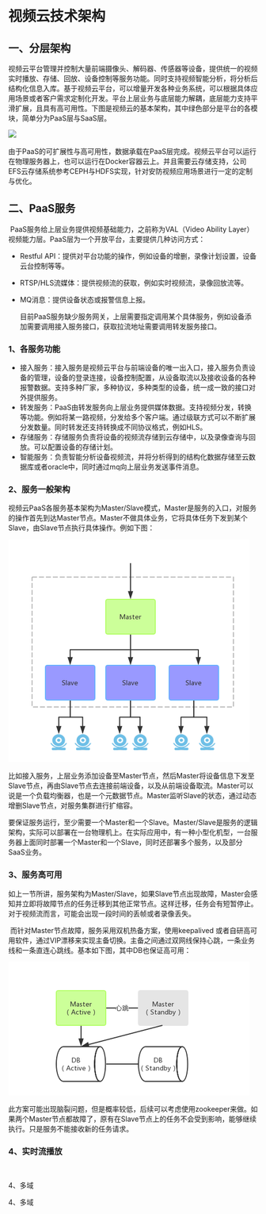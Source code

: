 # 视频云技术架构

## 一、分层架构

​	视频云平台管理并控制大量前端摄像头、解码器、传感器等设备，提供统一的视频实时播放、存储、回放、设备控制等服务功能。同时支持视频智能分析，将分析后结构化信息入库。基于视频云平台，可以增量开发各种业务系统，可以根据具体应用场景或者客户需求定制化开发。平台上层业务与底层能力解耦，底层能力支持平滑扩展，且具有高可用性。下图是视频云的基本架构，其中绿色部分是平台的各模块，简单分为PaaS层与SaaS层。

![](..\_images\vc_arch.png)



​	由于PaaS的可扩展性与高可用性，数据承载在PaaS层完成。视频云平台可以运行在物理服务器上，也可以运行在Docker容器云上。并且需要云存储支持，公司EFS云存储系统参考CEPH与HDFS实现，针对安防视频应用场景进行一定的定制与优化。

## 二、PaaS服务

​	PaaS服务给上层业务提供视频基础能力，之前称为VAL（Video Ability Layer）视频能力层。PaaS层为一个开放平台，主要提供几种访问方式：

- Restful API：提供对平台功能的操作，例如设备的增删，录像计划设置，设备云台控制等等。

- RTSP/HLS流媒体：提供视频流的获取，例如实时视频流，录像回放流等。

- MQ消息：提供设备状态或报警信息上报。

  目前PaaS服务缺少服务网关，上层需要指定调用某个具体服务，例如设备添加需要调用接入服务接口，获取拉流地址需要调用转发服务接口。

### 1、各服务功能

- 接入服务：接入服务是视频云平台与前端设备的唯一出入口，接入服务负责设备的管理，设备的登录连接，设备控制配置，从设备取流以及接收设备的各种报警数据。支持多种厂家，多种协议，多种类型的设备，统一成一致的接口对外提供服务。
- 转发服务：PaaS由转发服务向上层业务提供媒体数据。支持视频分发，转换等功能。例如将某一路视频，分发给多个客户端。通过级联方式可以不断扩展分发数量。同时转发还支持转换成不同协议格式，例如HLS。
- 存储服务：存储服务负责将设备的视频流存储到云存储中，以及录像查询与回放。可以配置设备的存储计划。
- 智能服务：负责智能分析设备视频流，并将分析得到的结构化数据存储至云数据库或者oracle中，同时通过mq向上层业务发送事件消息。



### 2、服务一般架构

​	视频云PaaS各服务基本架构为Master/Slave模式，Master是服务的入口，对服务的操作首先到达Master节点。Master不做具体业务，它将具体任务下发到某个Slave，由Slave节点执行具体操作。例如下图：

![](../_images/mas_slav.png)

​	比如接入服务，上层业务添加设备至Master节点，然后Master将设备信息下发至Slave节点，再由Slave节点去连接前端设备，以及从前端设备取流。Master可以说是一个负载均衡器，也是一个元数据节点。Master监听Slave的状态，通过动态增删Slave节点，对服务集群进行扩缩容。

​	要保证服务运行，至少需要一个Master和一个Slave。Master/Slave是服务的逻辑架构，实际可以部署在一台物理机上。在实际应用中，有一种小型化机型，一台服务器上面同时部署一个Master和一个Slave，同时还部署多个服务，以及部分SaaS业务。

### 3、服务高可用

​	如上一节所讲，服务架构为Master/Slave，如果Slave节点出现故障，Master会感知并立即将故障节点的任务迁移到其他正常节点。这样迁移，任务会有短暂停止。对于视频流而言，可能会出现一段时间的丢帧或者录像丢失。

​	而针对Master节点故障，服务采用双机热备方案，使用keepalived 或者自研高可用软件，通过VIP漂移来实现主备切换。主备之间通过双网线保持心跳，一条业务线和一条直连心跳线。基本如下图，其中DB也保证高可用：

![](../_images/standby.png)

​	此方案可能出现脑裂问题，但是概率较低，后续可以考虑使用zookeeper来做。如果两个Master节点都故障了，原有在Slave节点上的任务不会受到影响，能够继续执行。只是服务不能接收新的任务请求。

### 4、实时流播放

​	

4、多域



4、多域

